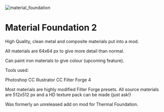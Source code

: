 ![material_foundation](https://cloud.githubusercontent.com/assets/4687400/9700968/daf3276c-5449-11e5-8d1f-de4ea5463bc2.png)

Material Foundation 2
===================== 

High Quality, clean metal and composite materials put into a mod.

All materials are 64x64 px to give more detail than normal.

Can paint iron materials to give colour (upcoming feature).

Tools used:

Photoshop CC
Illustrator CC
Filter Forge 4

Most materials are highly modified Filter Forge presets.
All source materials are 512x512 px and a HD texture pack can be made (just ask!)

Was formerly an unreleased add on mod for Thermal Foundation.
